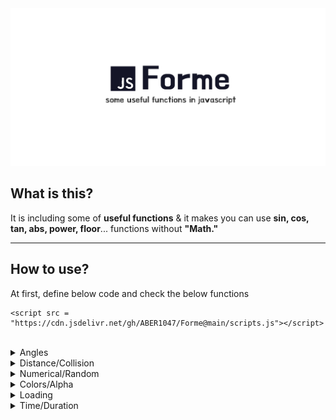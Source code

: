 <div align="center">

<img src = "imgs/repo_templ.png" width = "900px">

</div>


## What is this?

It is including some of **useful functions** & it makes you can use **sin, cos, tan, abs, power, floor**... functions without **"Math."**

-------------

## How to use?

At first, define below code and check the below functions

```
<script src = "https://cdn.jsdelivr.net/gh/ABER1047/Forme@main/scripts.js"></script>
```

</br>









<details>
<summary>Angles</summary>


### point_direction(x1,y1,x2,y2)

-------------

<div align="center">

<img width="450px" src = imgs/img_angle.PNG />

This function returns the direction of a vector formed by the specified components [x1,y1] and [x2,y2]

</div>

</br>


### point_direction2(x1,y1,x2,y2,x3,y3)

-------------

<div align="center">

<img width="450px" src = imgs/angle_3.PNG />

This function returns the direction(radian) of a vector formed by the specified components [x1,y1], [x2,y2], [x3,y3]

</div>

</br>





### correct_deg(deg)  /  correct_rad(rad)

-------------

<div align="center">

This function corrects degree value when it is over than 360 degree or negative degree into positive 0~360 degree

Example, 390 degree will be corrected to 30 degree.

</div>

</br>




### rad(deg)

-------------

<div align="center">

It converts degree to radian

</div>

</br>


### deg(rad)

-------------

<div align="center">

It converts radian to degree

</div>

</br>


### Etc.


<div align="center">

pi()

sin(rad) / asin(rad) / arcsin(rad) / asinh(rad)

cos(rad) / acos(rad) / arccos(rad) / acosh(rad)

tan(rad) / atan(rad) / arctan(rad) / atanh(rad) / atan2(rad)



-------------


functions which can be used without "Math."

It is more convenient to use with deg(rad) function or rad(deg) functions.

</div>

</br>


</details>











<details>
<summary>Distance/Collision</summary>


### point_distance(x1,y1,x2,y2)

-------------

<div align="center">

<img width="420px" src = imgs/img_distance.PNG />

This function returns the length of a vector formed by the specified components [x1,y1] and [x2,y2]

you can use this function when you want to get distance between two points

</div>

</br>




### point_distance_3d(x1,y1,z1,x2,y2,z2)

-------------

<div align="center">

This function takes the supplied components of the vector and returns the length (distance) of the vector. 
  
It works in exactly the same way as point_distance() but with the addition of factoring in the z value (depth) for use in 3D space.

</div>

</br>



### place_meeting_point(x1,y1,x2,y2,rad)

-------------

<div align="center">

<img width="450px" src = imgs/img_place_meeting_point.PNG />

This function returns "true" when a point met or be inside a circle

</div>


</br>


### place_meeting_circle(x1,y1,x2,y2,rad1,rad2)

-------------
<div align="center">

<img width="550px" src = imgs/img_place_meeting.PNG />

This function returns "true" when two circles(collision mask) met

</div>

</br>

</details>










<details>
<summary>Numerical/Random</summary>


### irandom_range(range_1,range_2)

-------------

<div align="center">

You supply the low value for the range as well as the high value, and the function will return a random integer value within (and including) the given range

For example, irandom_range(10, 35) will return an integer between 10 and 35 inclusive

</div>



</br>


### irandom_return()

-------------

<div align="center">

You can get -1 or 1 value by 50% chance
  
</div>



</br>
  
### correct_value(value,min,max)

-------------

<div align="center">

You can limit the value of range of numbers
  
</div>
  
#### Example
```

var a = 10

//limit the value of range
a = correct_value(a,0,5);

//it returns 5
console.log(a);
  
```




</br>
  
### sign_without(value)

-------------

<div align="center">

it functions same as "Math.sign(value)"
but, when the value of sign was "0", it returns -1 or 1 by 50% chance
  
</div>
  


</br></br></br>
  
### choose(val0, val1, val2, …, max_val)

-------------

<div align="center">

it chooses the values from above parameters and returns it.
  
</div>
  
  
#### Example
```

//limit the value of range
var a = choose("A","B","C",1,2,3);

//it returns "A" or "B" or "C" or 1 or 2 or 3 by same chances
console.log(a);
  
```



</br></br></br>
  
### factorial(n)

-------------

<div align="center">

it returns mathematical factorial value
  
</div>
  
  





</br></br></br>
  
### permutation(n,r)

-------------

<div align="center">

it returns mathematical permutation value
  
</div>
  
  








</br></br></br>
  
### combination(n,r)

-------------

<div align="center">

it returns mathematical combination value
  
</div>
  
  
  
  
  
  
</br></br></br>
  
### average(val0, val1, val2, …, max_val)

-------------

<div align="center">

This function returns averaged value
  
</div>
  





</br></br></br>
  
### arithmetic_seq(firstTerm,lastTerm,n)

-------------

<div align="center">
  
<img width="450px" src = "https://images.saymedia-content.com/.image/t_share/MTc0NDcxMzQ5ODYxODg1NTc0/how-to-find-the-general-term-of-arithmetic-and-geometric-sequences.png" />
  

This function returns sum of arithmetic sequence
  
</div>





</br></br></br>
  
### geometric_seq(firstTerm,commonRatio,n)

-------------

<div align="center">
  
<img width="450px" src = "https://images.saymedia-content.com/.image/t_share/MTc0NDcxMzQ5ODYxODg1NTc0/how-to-find-the-general-term-of-arithmetic-and-geometric-sequences.png" />
  

This function returns sum of geometric sequence
  
</div>





</br></br></br>
  
### inf_geometric_seq(firstTerm,commonRatio)

-------------

<div align="center">

This function returns sum of infinite geometric sequence
  
</div>
  




</br></br></br>
  
### highest_num(val0, val1, val2, …, max_val)

-------------

<div align="center">

This function chooses highest number and returns it
  
</div>




</br></br></br>
  
### highest_num_array(array)

-------------

<div align="center">

This function chooses highest number from array and returns it
  
</div>
  






</br></br></br>
  
### set_value_case(value, min, max, inner)

-------------

<div align="center">

it returns another specific value by dividing the case where the value is within the range of the condition and the case where it is not.
  
</div>
  
  
#### Example
```

//setting
var value = 50;
var returns = 0;



returns = set_value_case(value, 0, 100, true);

//it returns 50 because the value "50" is between 0~100
console.log(returns);


returns = set_value_case(value, 100, 200, true);

//it returns 100 because the value "50" is smaller than "min" value [100]
console.log(returns);
  
```



### Etc.


<div align="center">

sign(rad) / abs(rad) / sqrt(rad) / pow(rad) / power(rad)

round(rad) / floor(rad)

-------------


functions which can be used without "Math."

</div>

</br>




</details>









<details>
<summary>Colors/Alpha</summary>



### merge_color(color1, color2, amount, debug_mode)

-------------

<div align="center">

you need to set the parameter "color1" and "color2" (hex color only)
And then set the parameter "amount" to merge colors
(0 is minimum and 1 is maximum. if amount value is less than 0 or over than 1, it is applied 0 and 1 if amount is 0, you can get only "color1" value, and if amount is 1, you can get only "color2" value)
  
</div>

#### Example
```

//it return "gray" color
merge_color("#ffffff", "#2a2a28", 0.5);

//if you want to see the result on console, use the parameter "debug mode"
merge_color("#ffffff", "#2a2a28", 0.5, 1);

```


</details>







<details>
<summary>Loading</summary>



### preload_images(file_directory, type, image_name1, image_name2, image_name...)

-------------

<div align="center">

it makes the images preloaded.

it is useful when you added new images after page loaded or change the already existed image to other one.

(if you didn't preload the images before this situations, the images are not shown until fully loaded)


</div>
  
  
#### Example
```

//it loads the images file "MY_GIF1.gif", "MY_GIF2.gif", "MY_GIF3.gif"
preload_images("my_pc/image_folder", "gif", "MY_GIF1", "MY_GIF2", "MY_GIF3");

//it loads the images file "MY_IMG1.png", "MY_IMG2.png", "MY_IMG3.png"
preload_images("my_pc/image_folder", "png", "MY_IMG1", "MY_IMG2", "MY_IMG3");
  
```


</details>







<details>
<summary>Time/Duration</summary>


  
### get_remaining_time(audio)

-------------

<div align="center">

you can get remaining audio/video time.


</div>
  
  
#### Example
```
var audio = document.getElementById("id_audio");

//it returns remaining time (seconds)
console.log(get_remaining_time(audio));
  
```








</br></br></br>
  
### get_current_time(audio)

-------------

<div align="center">

you can get current audio/video time


</div>
  
  
#### Example
```
var audio = document.getElementById("id_audio");

//it returns current time (seconds)
console.log(get_current_time(audio));
  
```





</br></br></br>
  
### convert_sec_to_clocktime(seconds)

-------------

<div align="center">

It converts seconds to clock time


</div>
  
  
#### Example
```

//it returns current clock time (1:00:00)
console.log(reconstruction_time_sec(3600)); //1 hour
  
```






</br></br></br>
  
### convert_min_to_sec(minutes)

-------------

<div align="center">

It converts minutes to seconds and returns it

</div>


#### Example
```

//it returns "60"
console.log(convert_min_to_sec(1)); //1 minute
  
```
  
  
  
  
  
  

</br></br></br>
  
### convert_hour_to_min(hours)

-------------

<div align="center">

It converts hours to minutes and returns it

</div>


#### Example
```

//it returns "60"
console.log(convert_hour_to_min(1)); //1 hour
  
```
  
  
  
  
  
  
</br></br></br>
  
### convert_hour_to_sec(hours)

-------------

<div align="center">

It converts hours to seconds and returns it

</div>


#### Example
```

//it returns "3600"
console.log(convert_hour_to_sec(1)); //1 hour
  
```
  


</details>
